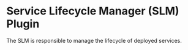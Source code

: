 # Service Lifecycle Manager (SLM) Plugin

The SLM is responsible to manage the lifecycle of deployed services.

